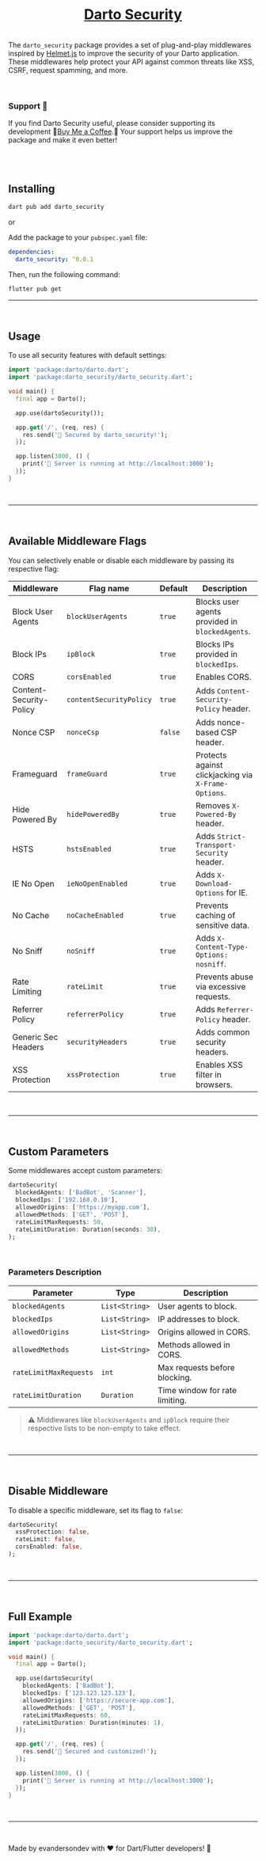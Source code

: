 <p align="center">
  <p align="center">
  <a href="https://github.com/evandersondev/darto_security"><h1 align="center">Darto Security</h1></a>
  <br/>
    The <code>darto_security</code> package provides a set of plug-and-play middlewares inspired by <a href="https://helmetjs.github.io/">Helmet.js</a> to improve the security of your Darto application. These middlewares help protect your API against common threats like XSS, CSRF, request spamming, and more.
  </p>
</p>

<br/>

### Support 💖

If you find Darto Security useful, please consider supporting its development 🌟[Buy Me a Coffee](https://buymeacoffee.com/evandersondev).🌟 Your support helps us improve the package and make it even better!

<br>
<br>

## Installing

```bash
dart pub add darto_security
```

or

Add the package to your `pubspec.yaml` file:

```yaml
dependencies:
  darto_security: ^0.0.1
```

Then, run the following command:

```bash
flutter pub get
```

---

<br>

## Usage

To use all security features with default settings:

```dart
import 'package:darto/darto.dart';
import 'package:darto_security/darto_security.dart';

void main() {
  final app = Darto();

  app.use(dartoSecurity());

  app.get('/', (req, res) {
    res.send('🔐 Secured by darto_security!');
  });

  app.listen(3000, () {
    print('🔹 Server is running at http://localhost:3000');
  });
}
```

<br>

---

<br>

## Available Middleware Flags

You can selectively enable or disable each middleware by passing its respective flag:

| Middleware              | Flag name               | Default | Description                                          |
| ----------------------- | ----------------------- | ------- | ---------------------------------------------------- |
| Block User Agents       | `blockUserAgents`       | `true`  | Blocks user agents provided in `blockedAgents`.      |
| Block IPs               | `ipBlock`               | `true`  | Blocks IPs provided in `blockedIps`.                 |
| CORS                    | `corsEnabled`           | `true`  | Enables CORS.                                        |
| Content-Security-Policy | `contentSecurityPolicy` | `true`  | Adds `Content-Security-Policy` header.               |
| Nonce CSP               | `nonceCsp`              | `false` | Adds nonce-based CSP header.                         |
| Frameguard              | `frameGuard`            | `true`  | Protects against clickjacking via `X-Frame-Options`. |
| Hide Powered By         | `hidePoweredBy`         | `true`  | Removes `X-Powered-By` header.                       |
| HSTS                    | `hstsEnabled`           | `true`  | Adds `Strict-Transport-Security` header.             |
| IE No Open              | `ieNoOpenEnabled`       | `true`  | Adds `X-Download-Options` for IE.                    |
| No Cache                | `noCacheEnabled`        | `true`  | Prevents caching of sensitive data.                  |
| No Sniff                | `noSniff`               | `true`  | Adds `X-Content-Type-Options: nosniff`.              |
| Rate Limiting           | `rateLimit`             | `true`  | Prevents abuse via excessive requests.               |
| Referrer Policy         | `referrerPolicy`        | `true`  | Adds `Referrer-Policy` header.                       |
| Generic Sec Headers     | `securityHeaders`       | `true`  | Adds common security headers.                        |
| XSS Protection          | `xssProtection`         | `true`  | Enables XSS filter in browsers.                      |

<br>

---

<br>

## Custom Parameters

Some middlewares accept custom parameters:

```dart
dartoSecurity(
  blockedAgents: ['BadBot', 'Scanner'],
  blockedIps: ['192.168.0.10'],
  allowedOrigins: ['https://myapp.com'],
  allowedMethods: ['GET', 'POST'],
  rateLimitMaxRequests: 50,
  rateLimitDuration: Duration(seconds: 30),
);
```

<br>

### Parameters Description

| Parameter              | Type           | Description                    |
| ---------------------- | -------------- | ------------------------------ |
| `blockedAgents`        | `List<String>` | User agents to block.          |
| `blockedIps`           | `List<String>` | IP addresses to block.         |
| `allowedOrigins`       | `List<String>` | Origins allowed in CORS.       |
| `allowedMethods`       | `List<String>` | Methods allowed in CORS.       |
| `rateLimitMaxRequests` | `int`          | Max requests before blocking.  |
| `rateLimitDuration`    | `Duration`     | Time window for rate limiting. |

> ⚠️ Middlewares like `blockUserAgents` and `ipBlock` require their respective lists to be non-empty to take effect.

<br>

---

<br>

## Disable Middleware

To disable a specific middleware, set its flag to `false`:

```dart
dartoSecurity(
  xssProtection: false,
  rateLimit: false,
  corsEnabled: false,
);
```

<br>

---

<br>

## Full Example

```dart
import 'package:darto/darto.dart';
import 'package:darto_security/darto_security.dart';

void main() {
  final app = Darto();

  app.use(dartoSecurity(
    blockedAgents: ['BadBot'],
    blockedIps: ['123.123.123.123'],
    allowedOrigins: ['https://secure-app.com'],
    allowedMethods: ['GET', 'POST'],
    rateLimitMaxRequests: 60,
    rateLimitDuration: Duration(minutes: 1),
  ));

  app.get('/', (req, res) {
    res.send('🔐 Secured and customized!');
  });

  app.listen(3000, () {
    print('🔹 Server is running at http://localhost:3000');
  });
}
```

<br>

---

<br>

Made by evandersondev with ❤️ for Dart/Flutter developers! 🎯
